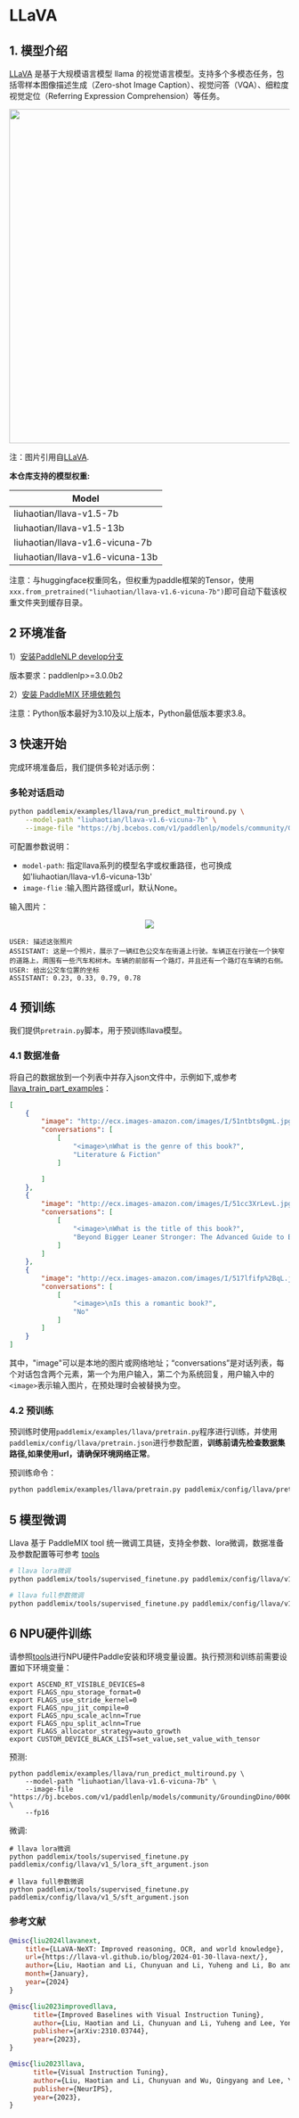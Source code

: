 # LLaVA

## 1. 模型介绍

[LLaVA](https://arxiv.org/pdf/2310.03744.pdf) 是基于大规模语言模型 llama 的视觉语言模型。支持多个多模态任务，包括零样本图像描述生成（Zero-shot Image Caption）、视觉问答（VQA）、细粒度视觉定位（Referring Expression Comprehension）等任务。

<p align="center">
  <img src="https://github.com/haotian-liu/LLaVA/blob/main/images/llava_v1_5_radar.jpg" align="middle" width = "600" />
</p>

注：图片引用自[LLaVA](https://github.com/haotian-liu/LLaVA).


**本仓库支持的模型权重:**

| Model              |
|--------------------|
| liuhaotian/llava-v1.5-7b  |
| liuhaotian/llava-v1.5-13b  |
| liuhaotian/llava-v1.6-vicuna-7b  |
| liuhaotian/llava-v1.6-vicuna-13b  |

注意：与huggingface权重同名，但权重为paddle框架的Tensor，使用`xxx.from_pretrained("liuhaotian/llava-v1.6-vicuna-7b")`即可自动下载该权重文件夹到缓存目录。


## 2 环境准备

1）[安装PaddleNLP develop分支](https://github.com/PaddlePaddle/PaddleNLP?tab=readme-ov-file#%E5%AE%89%E8%A3%85)

版本要求：paddlenlp>=3.0.0b2

2）[安装 PaddleMIX 环境依赖包](https://github.com/PaddlePaddle/PaddleMIX/tree/b4f97ff859e1964c839fc5fab94f7ba63b1e5959?tab=readme-ov-file#%E5%AE%89%E8%A3%85)

注意：Python版本最好为3.10及以上版本，Python最低版本要求3.8。


## 3 快速开始
完成环境准备后，我们提供多轮对话示例：

### 多轮对话启动
```bash
python paddlemix/examples/llava/run_predict_multiround.py \
    --model-path "liuhaotian/llava-v1.6-vicuna-7b" \
    --image-file "https://bj.bcebos.com/v1/paddlenlp/models/community/GroundingDino/000000004505.jpg" \
```
可配置参数说明：
  * `model-path`: 指定llava系列的模型名字或权重路径，也可换成如'liuhaotian/llava-v1.6-vicuna-13b'
  * `image-flie` :输入图片路径或url，默认None。


输入图片：<center><img src="https://github.com/LokeZhou/PaddleMIX/assets/13300429/95f73037-097e-4712-95be-17d5ca489f11" /></center>

```
USER: 描述这张照片
ASSISTANT: 这是一个照片，展示了一辆红色公交车在街道上行驶。车辆正在行驶在一个狭窄的道路上，周围有一些汽车和树木。车辆的前部有一个路灯，并且还有一个路灯在车辆的右侧。
USER: 给出公交车位置的坐标
ASSISTANT: 0.23, 0.33, 0.79, 0.78
```

## 4 预训练
我们提供`pretrain.py`脚本，用于预训练llava模型。

### 4.1 数据准备
将自己的数据放到一个列表中并存入json文件中，示例如下,或参考[llava_train_part_examples](https://bj.bcebos.com/v1/paddlenlp/models/community/paddlemix/llava/llava_train_examples.json)：
```json
[
    {
        "image": "http://ecx.images-amazon.com/images/I/51ntbts0gmL.jpg",
        "conversations": [
            [
                "<image>\nWhat is the genre of this book?",
                "Literature & Fiction"
            ]

        ]
    },
    {
        "image": "http://ecx.images-amazon.com/images/I/51cc3XrLevL.jpg",
        "conversations": [
            [
                "<image>\nWhat is the title of this book?",
                "Beyond Bigger Leaner Stronger: The Advanced Guide to Building Muscle, Staying Lean, and Getting Strong (The Build Muscle, Get Lean, and Stay Healthy Series)"
            ]
        ]
    },
    {
        "image": "http://ecx.images-amazon.com/images/I/517lfifp%2BqL.jpg",
        "conversations": [
            [
                "<image>\nIs this a romantic book?",
                "No"
            ]
        ]
    }
]

```
其中，"image"可以是本地的图片或网络地址；“conversations”是对话列表，每个对话包含两个元素，第一个为用户输入，第二个为系统回复，用户输入中的`<image>`表示输入图片，在预处理时会被替换为空。


### 4.2 预训练
预训练时使用`paddlemix/examples/llava/pretrain.py`程序进行训练，并使用`paddlemix/config/llava/pretrain.json`进行参数配置，**训练前请先检查数据集路径,如果使用url，请确保环境网络正常**。

预训练命令：
```bash
python paddlemix/examples/llava/pretrain.py paddlemix/config/llava/pretrain.json
```

## 5 模型微调
Llava 基于 PaddleMIX tool 统一微调工具链，支持全参数、lora微调，数据准备及参数配置等可参考 [tools](../../tools/README.md)

```bash
# llava lora微调
python paddlemix/tools/supervised_finetune.py paddlemix/config/llava/v1_5/lora_sft_argument.json

# llava full参数微调
python paddlemix/tools/supervised_finetune.py paddlemix/config/llava/v1_5/sft_argument.json
```

## 6 NPU硬件训练
请参照[tools](../../tools/README.md)进行NPU硬件Paddle安装和环境变量设置。执行预测和训练前需要设置如下环境变量：
```shell
export ASCEND_RT_VISIBLE_DEVICES=8
export FLAGS_npu_storage_format=0
export FLAGS_use_stride_kernel=0
export FLAGS_npu_jit_compile=0
export FLAGS_npu_scale_aclnn=True
export FLAGS_npu_split_aclnn=True
export FLAGS_allocator_strategy=auto_growth
export CUSTOM_DEVICE_BLACK_LIST=set_value,set_value_with_tensor
```

预测:
```shell
python paddlemix/examples/llava/run_predict_multiround.py \
    --model-path "liuhaotian/llava-v1.6-vicuna-7b" \
    --image-file "https://bj.bcebos.com/v1/paddlenlp/models/community/GroundingDino/000000004505.jpg" \
    --fp16
```
微调:
```shell
# llava lora微调
python paddlemix/tools/supervised_finetune.py paddlemix/config/llava/v1_5/lora_sft_argument.json

# llava full参数微调
python paddlemix/tools/supervised_finetune.py paddlemix/config/llava/v1_5/sft_argument.json
```


### 参考文献
```BibTeX
@misc{liu2024llavanext,
    title={LLaVA-NeXT: Improved reasoning, OCR, and world knowledge},
    url={https://llava-vl.github.io/blog/2024-01-30-llava-next/},
    author={Liu, Haotian and Li, Chunyuan and Li, Yuheng and Li, Bo and Zhang, Yuanhan and Shen, Sheng and Lee, Yong Jae},
    month={January},
    year={2024}
}

@misc{liu2023improvedllava,
      title={Improved Baselines with Visual Instruction Tuning},
      author={Liu, Haotian and Li, Chunyuan and Li, Yuheng and Lee, Yong Jae},
      publisher={arXiv:2310.03744},
      year={2023},
}

@misc{liu2023llava,
      title={Visual Instruction Tuning},
      author={Liu, Haotian and Li, Chunyuan and Wu, Qingyang and Lee, Yong Jae},
      publisher={NeurIPS},
      year={2023},
}
```
